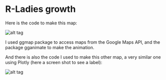 # R-Ladies growth

Here is the code to make this map:

![alt tag](https://github.com/d4tagirl/R-Ladies-maps/blob/master/rladies_wo_SFframes.gif)

I used ggmap package to access maps from the Google Maps API, and the package gganimate to make the animation.

And there is also the code I used to make this other map, a very similar one using Plotly (here a screen shot to see a label):

![alt tag](https://github.com/d4tagirl/R-Ladies-maps/blob/master/Screen%20Shot%202017-04-19%20at%2016.48.31.png)
